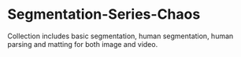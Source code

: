 # Segmentation-Series-Chaos
Collection includes basic segmentation, human segmentation, human parsing and matting for both image and video.
